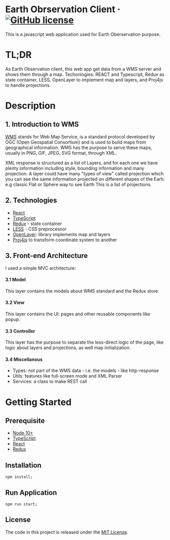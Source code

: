 # Earth Obrservation Client &middot; [![GitHub license](https://img.shields.io/badge/license-MIT-blue.svg)](https://github.com/facebook/react/blob/master/LICENSE)
This is a javascript web application used for Earth Oberservation purpose.


# TL;DR
As Earth Observation client, this web app get data from a WMS server and shows them through a map. Techonlogies: REACT and Typescript, Redux as state container, LESS, OpenLayer to implement map and layers, and Proj4js to handle projections.


# Description
## 1. Introduction to WMS
[WMS](https://en.wikipedia.org/wiki/Web_Map_Service) stands for Web Map Service, is a standard protocol developed by OGC (Open Geospatial Consortium) and is used to build maps from geographical information. WMS has the purpose to serve these maps, usually in PNG, GIF, JPEG, SVG format, through XML.

XML response is structured as a list of Layers, and for each one we have plenty information including style, bounding information and many projection. A layer could have many "types of view" called projection which you can see the same information projected on different shapes of the Earh: e.g classic Flat or Sphere way to see Earth This is a list of projections.

## 2. Technologies

* [React](https://reactjs.org/)
* [TypeScript](https://www.typescriptlang.org/)
* [Redux](redux.js.org/) - state container
* [LESS](http://lesscss.org/) - CSS preprocessor
* [OpenLayer](openlayers.org/): library implements map and layers
* [Proj4js](http://proj4js.org/) to transform coordinate system to another

## 3. Front-end Architecture
I used a simple MVC architecture:

#### 3.1 Model
This layer contains the models about WMS standard and the Redux store.

#### 3.2 View
This layer contains the UI: pages and other reusable components like popup.

#### 3.3 Controller
This layer has the purpose to separate the less-direct logic of the page, like logic about layers and projections, as well map initialization.

#### 3.4 Miscellanous
* Types: not part of the WMS data - i.e. the models - like http-response
* Utils: features like full-screen mode and XML Parser
* Services: a class to make REST call


# Getting Started

## Prerequisite
* [Node 10+](https://nodejs.org/en/)
* [TypeScript](https://www.typescriptlang.org/)
* [React](https://reactjs.org/)
* [Redux](redux.js.org/)

## Installation
```
npm install;
```

## Run Application
```
npm run start;
```
  
## License
The code in this project is released under the [MIT License](https://github.com/valeriogiocondi/earth-observation-front-end-web-app/blob/master/LICENSE).
